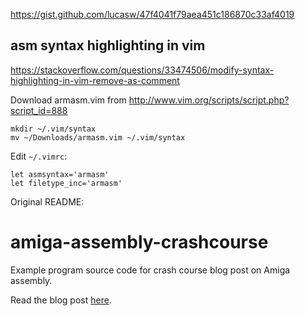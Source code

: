 
https://gist.github.com/lucasw/47f4041f79aea451c186870c33af4019


## asm syntax highlighting in vim

https://stackoverflow.com/questions/33474506/modify-syntax-highlighting-in-vim-remove-as-comment

Download armasm.vim from
http://www.vim.org/scripts/script.php?script_id=888

```
mkdir ~/.vim/syntax
mv ~/Downloads/armasm.vim ~/.vim/syntax
```

Edit `~/.vimrc`:

```
let asmsyntax='armasm'
let filetype_inc='armasm'
```


Original README:

# amiga-assembly-crashcourse

Example program source code for crash course blog post on Amiga assembly.

Read the blog post [here][amiga-assembly-crashcourse-blog].

[amiga-assembly-crashcourse-blog]: http://reaktor.com/blog/crash-course-to-amiga-assembly-programming/
